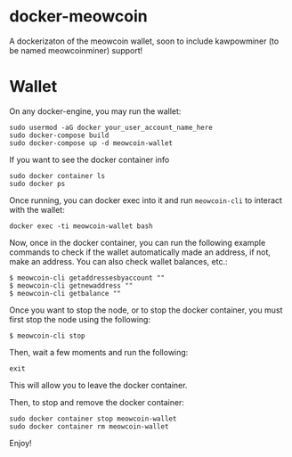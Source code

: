 # docker-meowcoin

A dockerizaton of the meowcoin wallet, soon to include kawpowminer (to be named meowcoinminer) support!

# Wallet

On any docker-engine, you may run the wallet:

    sudo usermod -aG docker your_user_account_name_here
    sudo docker-compose build
    sudo docker-compose up -d meowcoin-wallet

If you want to see the docker container info

    sudo docker container ls
    sudo docker ps
    
Once running, you can docker exec into it and run `meowcoin-cli` to interact with the wallet:

    docker exec -ti meowcoin-wallet bash

Now, once in the docker container, you can run the following example commands to check if the wallet automatically made an address, if not, make an address.
You can also check wallet balances, etc.:
    
    $ meowcoin-cli getaddressesbyaccount ""
    $ meowcoin-cli getnewaddress ""
    $ meowcoin-cli getbalance ""

Once you want to stop the node, or to stop the docker container, you must first stop the node using the following:
    
    $ meowcoin-cli stop

Then, wait a few moments and run the following:
    
    exit 

This will allow you to leave the docker container.

Then, to stop and remove the docker container:

    sudo docker container stop meowcoin-wallet
    sudo docker container rm meowcoin-wallet

Enjoy!

